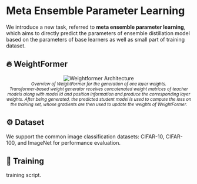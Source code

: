 # Meta Ensemble Parameter Learning
 
We introduce a new task, referred to **meta ensemble parameter learning**, which aims to directly predict the parameters of ensemble distillation model based on the parameters of base learners as well as small part of training dataset.  

## 🔥  WeightFormer

<p align="center">
     <img src="https://github.com/feizc/Meta-Ensemble/blob/main/images/frame_weightformer.jpg" alt="Weightformer Architecture">
     <br/>
     <sub><em>
      Overview of WeightFormer for the generation of one layer weights. <br/> 
      Transformer-based weight generator receives concatenated weight matrices of teacher models along with model id and position information and produce the corresponding layer weights. After being generated, the predicted student model is used to compute the loss on the training set, whose gradients are then used to update the weights of WeightFormer. 
    </em></sub>
</p>




## ⚙  Dataset 

We support the common image classification datasets: CIFAR-10, CIFAR-100, and ImageNet for performance evaluation. 


## 🙌 Training 

training script.
